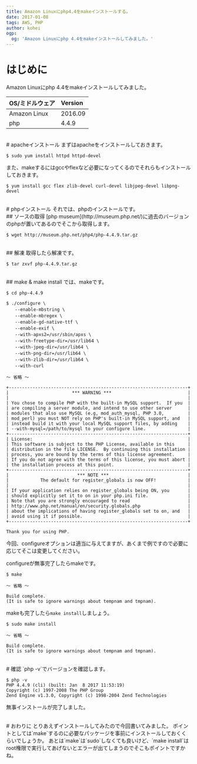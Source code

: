 ```yaml
---
title: Amazon Linuxにphp4.4をmakeインストールする。
date: 2017-01-08
tags: AWS, PHP
author: kohei
ogp:
  og: 'Amazon Linuxにphp 4.4をmakeインストールしてみました。'
---
```


# はじめに
Amazon Linuxにphp 4.4をmakeインストールしてみました。

|OS/ミドルウェア  |Version |
|:--          |:--     |
|Amazon Linux |2016.09 |
|php          |4.4.9   |


<br>
# apacheインストール
まずはapacheをインストールしておきます。

```bash:インストール①
$ sudo yum install httpd httpd-devel
```

また、makeするにはgccやflexなど必要になってくるのでそれらもインストールしておきます。

```bash:インストール②
$ yum install gcc flex zlib-devel curl-devel libjpeg-devel libpng-devel
```

<br>
# phpインストール
それでは、phpのインストールです。

<br>
## ソースの取得
[php museum](http://museum.php.net/)に過去のバージョンのphpが置いてあるのでそこから取得します。

```bash:ソース取得
$ wget http://museum.php.net/php4/php-4.4.9.tar.gz
```

<br>
## 解凍
取得したら解凍です。

```bash:解凍
$ tar zxvf php-4.4.9.tar.gz
```

<br>
## make & make install
では、makeです。

```bash:移動
$ cd php-4.4.9
```

```bash:configure
$ ./configure \
　　--enable-mbstring \
　　--enable-mbregex \
　　--enable-gd-native-ttf \
　　--enable-exif \
　　--with-apxs2=/usr/sbin/apxs \
　　--with-freetype-dir=/usr/lib64 \
　　--with-jpeg-dir=/usr/lib64 \
　　--with-png-dir=/usr/lib64 \
　　--with-zlib-dir=/usr/lib64 \
　　--with-curl

〜 省略 〜

+--------------------------------------------------------------------+
|                        *** WARNING ***                             |
|                                                                    |
| You chose to compile PHP with the built-in MySQL support.  If you  |
| are compiling a server module, and intend to use other server      |
| modules that also use MySQL (e.g, mod_auth_mysql, PHP 3.0,         |
| mod_perl) you must NOT rely on PHP's built-in MySQL support, and   |
| instead build it with your local MySQL support files, by adding    |
| --with-mysql=/path/to/mysql to your configure line.                |
+--------------------------------------------------------------------+
| License:                                                           |
| This software is subject to the PHP License, available in this     |
| distribution in the file LICENSE.  By continuing this installation |
| process, you are bound by the terms of this license agreement.     |
| If you do not agree with the terms of this license, you must abort |
| the installation process at this point.                            |
+--------------------------------------------------------------------+
|                          *** NOTE ***                              |
|            The default for register_globals is now OFF!            |
|                                                                    |
| If your application relies on register_globals being ON, you       |
| should explicitly set it to on in your php.ini file.               |
| Note that you are strongly encouraged to read                      |
| http://www.php.net/manual/en/security.globals.php                  |
| about the implications of having register_globals set to on, and   |
| avoid using it if possible.                                        |
+--------------------------------------------------------------------+

Thank you for using PHP.
```

今回、configureオプションは適当に与えてますが、あくまで例ですので必要に応じてそこは変更してください。

configureが無事完了したらmakeです。

```bash:make
$ make

〜 省略 〜

Build complete.
(It is safe to ignore warnings about tempnam and tmpnam).
```

makeも完了したら`make install`しましょう。

```bash:install
$ sudo make install

〜 省略 〜

Build complete.
(It is safe to ignore warnings about tempnam and tmpnam).
```

<br>
# 確認
`php -v`でバージョンを確認します。

```bash:確認
$ php -v
PHP 4.4.9 (cli) (built: Jan  8 2017 11:53:19)
Copyright (c) 1997-2008 The PHP Group
Zend Engine v1.3.0, Copyright (c) 1998-2004 Zend Technologies
```

無事インストールが完了しました。

<br>
# おわりに
とりあえずインストールしてみたので今回書いてみました。
ポイントとしては`make`するのに必要なパッケージを事前にインストールしておくくらいでしょうか。
あとは`make`は`sudo`しなくても良いけど、`make install`はroot権限で実行してあげないとエラーが出てしまうのでそこもポイントですかね。

